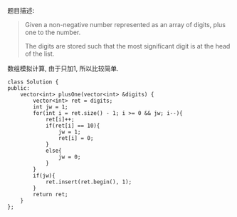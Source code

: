﻿题目描述:

>Given a non-negative number represented as an array of digits, plus one to the number.
>
>The digits are stored such that the most significant digit is at the head of the list.

数组模拟计算, 由于只加1, 所以比较简单.

    class Solution {
    public:
        vector<int> plusOne(vector<int> &digits) {
            vector<int> ret = digits;
            int jw = 1;
            for(int i = ret.size() - 1; i >= 0 && jw; i--){
                ret[i]++;
                if(ret[i] == 10){
                    jw = 1;
                    ret[i] = 0;
                }
                else{
                    jw = 0;
                }
            }
            if(jw){
                ret.insert(ret.begin(), 1);
            }
            return ret;
        }
    };